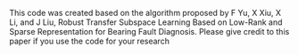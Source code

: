 This code was created based on the algorithm proposed by 
F Yu, X Xiu, X Li, and J Liu, Robust Transfer Subspace Learning Based on Low-Rank and Sparse Representation for Bearing Fault Diagnosis.
Please give credit to this paper if you use the code for your research
